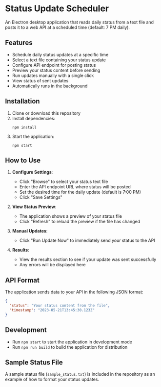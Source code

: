# Status Update Scheduler

An Electron desktop application that reads daily status from a text file and posts it to a web API at a scheduled time (default: 7 PM daily).

## Features

- Schedule daily status updates at a specific time
- Select a text file containing your status update
- Configure API endpoint for posting status
- Preview your status content before sending
- Run updates manually with a single click
- View status of sent updates
- Automatically runs in the background

## Installation

1. Clone or download this repository
2. Install dependencies:
   ```
   npm install
   ```
3. Start the application:
   ```
   npm start
   ```

## How to Use

1. **Configure Settings**:
   - Click "Browse" to select your status text file
   - Enter the API endpoint URL where status will be posted
   - Set the desired time for the daily update (default is 7:00 PM)
   - Click "Save Settings"

2. **View Status Preview**:
   - The application shows a preview of your status file
   - Click "Refresh" to reload the preview if the file has changed

3. **Manual Updates**:
   - Click "Run Update Now" to immediately send your status to the API

4. **Results**:
   - View the results section to see if your update was sent successfully
   - Any errors will be displayed here

## API Format

The application sends data to your API in the following JSON format:

```json
{
  "status": "Your status content from the file",
  "timestamp": "2023-05-21T13:45:30.123Z"
}
```

## Development

- Run `npm start` to start the application in development mode
- Run `npm run build` to build the application for distribution

## Sample Status File

A sample status file (`sample_status.txt`) is included in the repository as an example of how to format your status updates.
